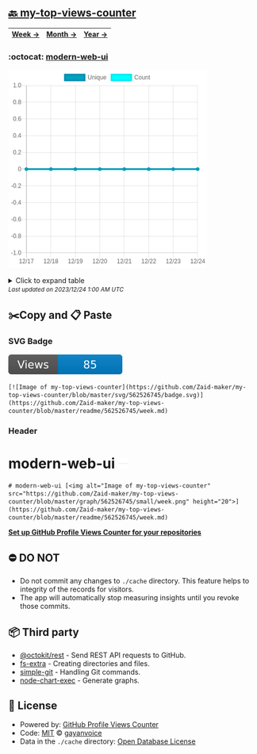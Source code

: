 ## [🔙 my-top-views-counter](https://github.com/Zaid-maker/my-top-views-counter)
| [**Week →**](https://github.com/Zaid-maker/my-top-views-counter/blob/master/readme/562526745/week.md) | [**Month →**](https://github.com/Zaid-maker/my-top-views-counter/blob/master/readme/562526745/month.md) | [**Year →**](https://github.com/Zaid-maker/my-top-views-counter/blob/master/readme/562526745/year.md) |
| ---- | ---- | ----- |
### :octocat: [modern-web-ui](https://github.com/Zaid-maker/modern-web-ui)
![Image of my-top-views-counter](https://github.com/Zaid-maker/my-top-views-counter/blob/master/graph/562526745/large/week.png)

<details>
	<summary>Click to expand table</summary>
	<h2>:calendar: Week Page Views Table</h2>
<table>
	<tr>
		<th>
			Last Updated
		</th>
		<th>
			Unique
		</th>
		<th>
			Count
		</th>
	</tr>
	<tr>
		<td>
			<code>2023/12/24</code>
		</td>
		<td>
			<code>0</code>
		</td>
		<td>
			<code>0</code>
		</td>
	</tr>
	<tr>
		<td>
			<code>2023/12/23</code>
		</td>
		<td>
			<code>0</code>
		</td>
		<td>
			<code>0</code>
		</td>
	</tr>
	<tr>
		<td>
			<code>2023/12/22</code>
		</td>
		<td>
			<code>0</code>
		</td>
		<td>
			<code>0</code>
		</td>
	</tr>
	<tr>
		<td>
			<code>2023/12/21</code>
		</td>
		<td>
			<code>0</code>
		</td>
		<td>
			<code>0</code>
		</td>
	</tr>
	<tr>
		<td>
			<code>2023/12/20</code>
		</td>
		<td>
			<code>0</code>
		</td>
		<td>
			<code>0</code>
		</td>
	</tr>
	<tr>
		<td>
			<code>2023/12/19</code>
		</td>
		<td>
			<code>0</code>
		</td>
		<td>
			<code>0</code>
		</td>
	</tr>
	<tr>
		<td>
			<code>2023/12/18</code>
		</td>
		<td>
			<code>0</code>
		</td>
		<td>
			<code>0</code>
		</td>
	</tr>
	<tr>
		<td>
			<code>2023/12/17</code>
		</td>
		<td>
			<code>0</code>
		</td>
		<td>
			<code>0</code>
		</td>
	</tr>
</table>

</details>
<small><i>Last updated on 2023/12/24 1:00 AM UTC</i></small>

## ✂️Copy and 📋 Paste
### SVG Badge
[![Image of my-top-views-counter](https://github.com/Zaid-maker/my-top-views-counter/blob/master/svg/562526745/badge.svg)](https://github.com/Zaid-maker/my-top-views-counter/blob/master/readme/562526745/week.md)
```readme
[![Image of my-top-views-counter](https://github.com/Zaid-maker/my-top-views-counter/blob/master/svg/562526745/badge.svg)](https://github.com/Zaid-maker/my-top-views-counter/blob/master/readme/562526745/week.md)
```
### Header
# modern-web-ui [<img alt="Image of my-top-views-counter" src="https://github.com/Zaid-maker/my-top-views-counter/blob/master/graph/562526745/small/week.png" height="20">](https://github.com/Zaid-maker/my-top-views-counter/blob/master/readme/562526745/week.md)
```readme
# modern-web-ui [<img alt="Image of my-top-views-counter" src="https://github.com/Zaid-maker/my-top-views-counter/blob/master/graph/562526745/small/week.png" height="20">](https://github.com/Zaid-maker/my-top-views-counter/blob/master/readme/562526745/week.md)
```
[**Set up GitHub Profile Views Counter for your repositories**](https://github.com/gayanvoice/github-profile-views-counter)
## ⛔ DO NOT
- Do not commit any changes to `./cache` directory. This feature helps to integrity of the records for visitors.
- The app will automatically stop measuring insights until you revoke those commits.
## 📦 Third party

- [@octokit/rest](https://www.npmjs.com/package/@octokit/rest) - Send REST API requests to GitHub.
- [fs-extra](https://www.npmjs.com/package/fs-extra) - Creating directories and files.
- [simple-git](https://www.npmjs.com/package/simple-git) - Handling Git commands.
- [node-chart-exec](https://www.npmjs.com/package/node-chart-exec) - Generate graphs.
## 📄 License
- Powered by: [GitHub Profile Views Counter](https://github.com/gayanvoice/github-profile-views-counter)
- Code: [MIT](./LICENSE) © [gayanvoice](https://github.com/gayanvoice/github-profile-views-counter)
- Data in the `./cache` directory: [Open Database License](https://opendatacommons.org/licenses/odbl/1-0/)